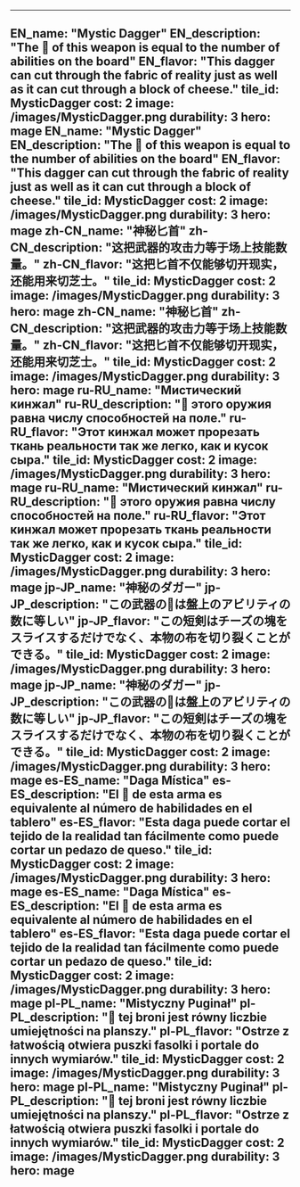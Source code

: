 ---

EN_name: "Mystic Dagger"
EN_description: "The 🔸 of this weapon is equal to the number of abilities on the board"
EN_flavor: "This dagger can cut through the fabric of reality just as well as it can cut through a block of cheese."
tile_id: MysticDagger
cost: 2
image: /images/MysticDagger.png
durability: 3
hero: mage
EN_name: "Mystic Dagger"
EN_description: "The 🔸 of this weapon is equal to the number of abilities on the board"
EN_flavor: "This dagger can cut through the fabric of reality just as well as it can cut through a block of cheese."
tile_id: MysticDagger
cost: 2
image: /images/MysticDagger.png
durability: 3
hero: mage
zh-CN_name: "神秘匕首"
zh-CN_description: "这把武器的攻击力等于场上技能数量。"
zh-CN_flavor: "这把匕首不仅能够切开现实，还能用来切芝士。"
tile_id: MysticDagger
cost: 2
image: /images/MysticDagger.png
durability: 3
hero: mage
zh-CN_name: "神秘匕首"
zh-CN_description: "这把武器的攻击力等于场上技能数量。"
zh-CN_flavor: "这把匕首不仅能够切开现实，还能用来切芝士。"
tile_id: MysticDagger
cost: 2
image: /images/MysticDagger.png
durability: 3
hero: mage
ru-RU_name: "Мистический кинжал"
ru-RU_description: "🔸 этого оружия равна числу способностей на поле."
ru-RU_flavor: "Этот кинжал может прорезать ткань реальности так же легко, как и кусок сыра."
tile_id: MysticDagger
cost: 2
image: /images/MysticDagger.png
durability: 3
hero: mage
ru-RU_name: "Мистический кинжал"
ru-RU_description: "🔸 этого оружия равна числу способностей на поле."
ru-RU_flavor: "Этот кинжал может прорезать ткань реальности так же легко, как и кусок сыра."
tile_id: MysticDagger
cost: 2
image: /images/MysticDagger.png
durability: 3
hero: mage
jp-JP_name: "神秘のダガー"
jp-JP_description: "この武器の🔸は盤上のアビリティの数に等しい"
jp-JP_flavor: "この短剣はチーズの塊をスライスするだけでなく、本物の布を切り裂くことができる。"
tile_id: MysticDagger
cost: 2
image: /images/MysticDagger.png
durability: 3
hero: mage
jp-JP_name: "神秘のダガー"
jp-JP_description: "この武器の🔸は盤上のアビリティの数に等しい"
jp-JP_flavor: "この短剣はチーズの塊をスライスするだけでなく、本物の布を切り裂くことができる。"
tile_id: MysticDagger
cost: 2
image: /images/MysticDagger.png
durability: 3
hero: mage
es-ES_name: "Daga Mística"
es-ES_description: "El 🔸 de esta arma es equivalente al número de habilidades en el tablero"
es-ES_flavor: "Esta daga puede cortar el tejido de la realidad tan fácilmente como puede cortar un pedazo de queso."
tile_id: MysticDagger
cost: 2
image: /images/MysticDagger.png
durability: 3
hero: mage
es-ES_name: "Daga Mística"
es-ES_description: "El 🔸 de esta arma es equivalente al número de habilidades en el tablero"
es-ES_flavor: "Esta daga puede cortar el tejido de la realidad tan fácilmente como puede cortar un pedazo de queso."
tile_id: MysticDagger
cost: 2
image: /images/MysticDagger.png
durability: 3
hero: mage
pl-PL_name: "Mistyczny Puginał"
pl-PL_description: "🔸 tej broni jest równy liczbie umiejętności na planszy."
pl-PL_flavor: "Ostrze z łatwością otwiera puszki fasolki i portale do innych wymiarów."
tile_id: MysticDagger
cost: 2
image: /images/MysticDagger.png
durability: 3
hero: mage
pl-PL_name: "Mistyczny Puginał"
pl-PL_description: "🔸 tej broni jest równy liczbie umiejętności na planszy."
pl-PL_flavor: "Ostrze z łatwością otwiera puszki fasolki i portale do innych wymiarów."
tile_id: MysticDagger
cost: 2
image: /images/MysticDagger.png
durability: 3
hero: mage
---
